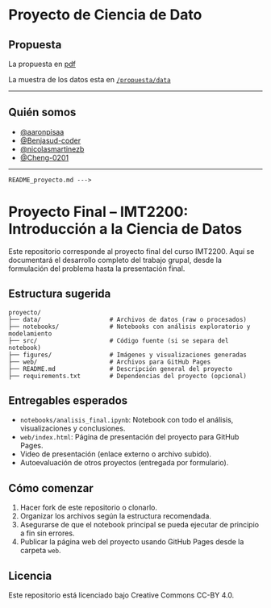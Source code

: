 # Proyecto de Ciencia de Dato

## Propuesta

La propuesta en [pdf](/propuesta/Propuesta%20Proyecto%20Intro.%20Ciencia%20de%20Datos.pdf)

La muestra de los datos esta en [`/propuesta/data`](/propuesta/data)

---

## Quién somos

- [@aaronpisaa](https://github.com/aaronpisaa)
- [@Benjasud-coder](https://github.com/Benjasud-coder)
- [@nicolasmartinezb](https://github.com/nicolasmartinezb)
- [@Cheng-0201](https://github.com/Cheng-0201)

---

`README_proyecto.md --->`

# Proyecto Final – IMT2200: Introducción a la Ciencia de Datos

Este repositorio corresponde al proyecto final del curso IMT2200. Aquí se documentará el desarrollo completo del trabajo grupal, desde la formulación del problema hasta la presentación final.

## Estructura sugerida

```
proyecto/
├── data/                   # Archivos de datos (raw o procesados)
├── notebooks/              # Notebooks con análisis exploratorio y modelamiento
├── src/                    # Código fuente (si se separa del notebook)
├── figures/                # Imágenes y visualizaciones generadas
├── web/                    # Archivos para GitHub Pages
├── README.md               # Descripción general del proyecto
├── requirements.txt        # Dependencias del proyecto (opcional)
```

## Entregables esperados

- `notebooks/analisis_final.ipynb`: Notebook con todo el análisis, visualizaciones y conclusiones.
- `web/index.html`: Página de presentación del proyecto para GitHub Pages.
- Video de presentación (enlace externo o archivo subido).
- Autoevaluación de otros proyectos (entregada por formulario).

## Cómo comenzar

1. Hacer fork de este repositorio o clonarlo.
2. Organizar los archivos según la estructura recomendada.
3. Asegurarse de que el notebook principal se pueda ejecutar de principio a fin sin errores.
4. Publicar la página web del proyecto usando GitHub Pages desde la carpeta `web`.

## Licencia

Este repositorio está licenciado bajo Creative Commons CC-BY 4.0.
